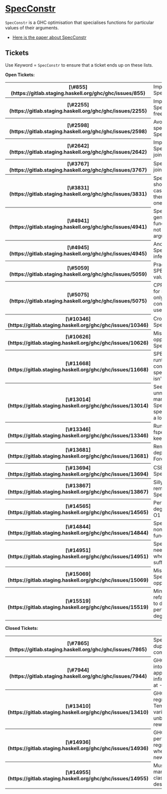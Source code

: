 # [SpecConstr](spec-constr)



`SpecConstr` is a GHC optimisation that specialises functions for particular values of their arguments.


- [
  Here is the paper about SpecConstr](https://www.microsoft.com/en-us/research/publication/system-f-with-type-equality-coercions-2/)

## Tickets



Use Keyword = `SpecConstr` to ensure that a ticket ends up on these lists.



**Open Tickets:**

<table><tr><th>[\#855](https://gitlab.staging.haskell.org/ghc/ghc/issues/855)</th>
<td>Improvements to SpecConstr</td></tr>
<tr><th>[\#2255](https://gitlab.staging.haskell.org/ghc/ghc/issues/2255)</th>
<td>Improve SpecConstr for free variables</td></tr>
<tr><th>[\#2598](https://gitlab.staging.haskell.org/ghc/ghc/issues/2598)</th>
<td>Avoid excessive specialisation in SpecConstr</td></tr>
<tr><th>[\#2642](https://gitlab.staging.haskell.org/ghc/ghc/issues/2642)</th>
<td>Improve SpecConstr for join points</td></tr>
<tr><th>[\#3767](https://gitlab.staging.haskell.org/ghc/ghc/issues/3767)</th>
<td>SpecConstr for join points</td></tr>
<tr><th>[\#3831](https://gitlab.staging.haskell.org/ghc/ghc/issues/3831)</th>
<td>SpecConstr should exploit cases where there is exactly one call pattern</td></tr>
<tr><th>[\#4941](https://gitlab.staging.haskell.org/ghc/ghc/issues/4941)</th>
<td>SpecConstr generates functions that do not use their arguments</td></tr>
<tr><th>[\#4945](https://gitlab.staging.haskell.org/ghc/ghc/issues/4945)</th>
<td>Another SpecConstr infelicity</td></tr>
<tr><th>[\#5059](https://gitlab.staging.haskell.org/ghc/ghc/issues/5059)</th>
<td>Pragma to SPECIALISE on value arguments</td></tr>
<tr><th>[\#5075](https://gitlab.staging.haskell.org/ghc/ghc/issues/5075)</th>
<td>CPR optimisation for sum types if only one constructor is used</td></tr>
<tr><th>[\#10346](https://gitlab.staging.haskell.org/ghc/ghc/issues/10346)</th>
<td>Cross-module SpecConstr</td></tr>
<tr><th>[\#10626](https://gitlab.staging.haskell.org/ghc/ghc/issues/10626)</th>
<td>Missed opportunity for SpecConstr</td></tr>
<tr><th>[\#11668](https://gitlab.staging.haskell.org/ghc/ghc/issues/11668)</th>
<td>SPEC has a runtime cost if constructor specialization isn't performed</td></tr>
<tr><th>[\#13014](https://gitlab.staging.haskell.org/ghc/ghc/issues/13014)</th>
<td>Seemingly unnecessary marking of a SpecConstr specialization as a loopbreaker</td></tr>
<tr><th>[\#13346](https://gitlab.staging.haskell.org/ghc/ghc/issues/13346)</th>
<td>Run nofib with -fspec-constr-keen</td></tr>
<tr><th>[\#13681](https://gitlab.staging.haskell.org/ghc/ghc/issues/13681)</th>
<td>Remove deprecated ForceSpecConstr</td></tr>
<tr><th>[\#13694](https://gitlab.staging.haskell.org/ghc/ghc/issues/13694)</th>
<td>CSE runs before SpecConstr</td></tr>
<tr><th>[\#13867](https://gitlab.staging.haskell.org/ghc/ghc/issues/13867)</th>
<td>Silly definitions remain after SpecConstr</td></tr>
<tr><th>[\#14565](https://gitlab.staging.haskell.org/ghc/ghc/issues/14565)</th>
<td>Performance degrades from -O1 to -O2</td></tr>
<tr><th>[\#14844](https://gitlab.staging.haskell.org/ghc/ghc/issues/14844)</th>
<td>SpecConstr also non-recursive function</td></tr>
<tr><th>[\#14951](https://gitlab.staging.haskell.org/ghc/ghc/issues/14951)</th>
<td>SpecConstr needs two runs when one should suffice</td></tr>
<tr><th>[\#15069](https://gitlab.staging.haskell.org/ghc/ghc/issues/15069)</th>
<td>Missed SpecConstr opportunity</td></tr>
<tr><th>[\#15519](https://gitlab.staging.haskell.org/ghc/ghc/issues/15519)</th>
<td>Minor code refactoring leads to drastic performance degradation</td></tr></table>




**Closed Tickets:**

<table><tr><th>[\#7865](https://gitlab.staging.haskell.org/ghc/ghc/issues/7865)</th>
<td>SpecConstr duplicating computations</td></tr>
<tr><th>[\#7944](https://gitlab.staging.haskell.org/ghc/ghc/issues/7944)</th>
<td>GHC goes into an apparently infinite loop at -O2</td></tr>
<tr><th>[\#13410](https://gitlab.staging.haskell.org/ghc/ghc/issues/13410)</th>
<td>GHC HEAD regression: Template variable unbound in rewrite rule</td></tr>
<tr><th>[\#14936](https://gitlab.staging.haskell.org/ghc/ghc/issues/14936)</th>
<td>GHC 8.4 performance regressions when using newtypes</td></tr>
<tr><th>[\#14955](https://gitlab.staging.haskell.org/ghc/ghc/issues/14955)</th>
<td>Musings on manual type class desugaring</td></tr></table>



